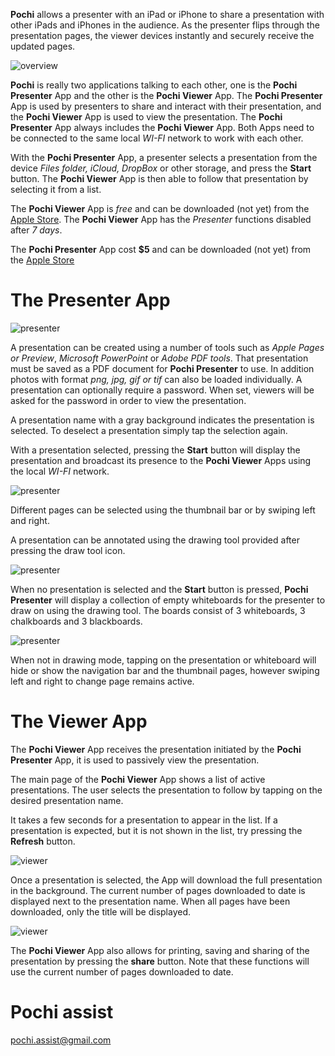 
**Pochi** allows a presenter with an iPad or iPhone to share a presentation with other iPads and iPhones in the audience. 
As the presenter flips through the presentation pages, the viewer devices instantly and securely receive the updated pages.

![overview](images/overview.png)

**Pochi** is really two applications talking to each other, one is the **Pochi Presenter** App and the other is the **Pochi Viewer** App.
The **Pochi Presenter** App is used by presenters to share and interact with their presentation, and 
the **Pochi Viewer** App is used to view the presentation.
The **Pochi Presenter** App always includes the **Pochi Viewer** App. Both Apps need to be connected to the same local *WI-FI* network to work with each other.

With the **Pochi Presenter** App, 
a presenter selects a presentation from the device *Files folder, iCloud, DropBox* or other storage, 
and press the **Start** button. The **Pochi Viewer** App is then able to follow that presentation 
by selecting it from a list.

The **Pochi Viewer** App is *free* and can be downloaded (not yet) from the [Apple Store](https://itunes.apple.com/us/app/apple-store/id375380948?mt=8).
The **Pochi Viewer** App has the *Presenter* functions disabled after *7 days*.

The **Pochi Presenter** App cost **$5** and can be downloaded (not yet) from the [Apple Store](https://itunes.apple.com/us/app/apple-store/id375380948?mt=8)

# The Presenter App

![presenter](images/presenterpage1.png)

A presentation can be created using a number of tools such as *Apple Pages or Preview*, *Microsoft PowerPoint* or 
*Adobe PDF tools*.
That presentation must be saved as a PDF document for **Pochi Presenter** to use.
In addition photos with format *png, jpg, gif or tif* can also be loaded individually. 
A presentation can optionally require a password. When set, viewers will be asked 
for the password in order to view the presentation.

A presentation name with a gray background indicates the presentation is selected. 
To deselect a presentation simply tap the selection again. 

With a presentation selected, pressing the **Start** button will display the presentation 
and broadcast its presence to the **Pochi Viewer** Apps using the local *WI-FI* network. 

![presenter](images/presenterpage2.png)

Different pages can be selected using the thumbnail bar or by swiping left and right.
 
A presentation can be annotated using the drawing tool provided after pressing the draw tool icon.

![presenter](images/presenterpage3.png)

When no presentation is selected and the **Start** button is pressed, **Pochi Presenter** will display a 
collection of empty whiteboards for the presenter to draw on using the drawing tool. The boards 
consist of 3 whiteboards, 3 chalkboards and 3 blackboards.

![presenter](images/presenterpage4.png)

When not in drawing mode, tapping on the presentation or whiteboard will hide or show the navigation bar 
and the thumbnail pages, however swiping left and right to change page remains active.

# The Viewer App

The **Pochi Viewer** App receives the presentation initiated by the **Pochi Presenter** App, it is used to passively view the presentation. 

The main page of the **Pochi Viewer** App shows a list of active presentations. 
The user selects the presentation to follow by tapping on the desired presentation name.

It takes a few seconds for a presentation to appear in the list. If a presentation is expected, 
but it is not shown in the list, try pressing the **Refresh** button.
 
![viewer](images/viewerpage1.png)

Once a presentation is selected, the App will download the full presentation in the background. The 
current number of pages downloaded to date is displayed next to the presentation name. 
When all pages have been downloaded, only the title will be displayed.
 
![viewer](images/viewerpage2.png)

The **Pochi Viewer** App also allows for printing, saving and sharing of the presentation by pressing 
the **share** button. Note that these functions will use the current number of pages downloaded to date.
 
# Pochi assist

<pochi.assist@gmail.com>

 
 